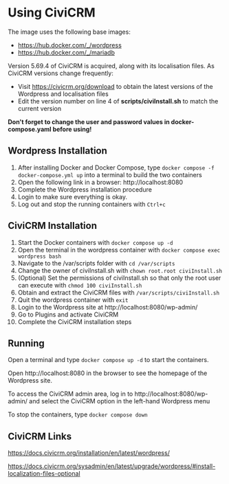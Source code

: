 # Using CiviCRM

The image uses the following base images:

- https://hub.docker.com/_/wordpress
- https://hub.docker.com/_/mariadb

Version 5.69.4 of CiviCRM is acquired, along with its localisation files. As CiviCRM versions change frequently:

- Visit https://civicrm.org/download to obtain the latest versions of the Wordpress and localisation files
- Edit the version number on line 4 of **scripts/civiInstall.sh** to match the current version

**Don't forget to change the user and password values in docker-compose.yaml before using!**

## Wordpress Installation

1. After installing Docker and Docker Compose, type `docker compose -f docker-compose.yml up` into a terminal to build the two containers
2. Open the following link in a browser: http://localhost:8080
3. Complete the Wordpress installation procedure
4. Login to make sure everything is okay.
5. Log out and stop the running containers with `Ctrl+c`

## CiviCRM Installation

1. Start the Docker containers with `docker compose up -d`
2. Open the terminal in the wordpress container with `docker compose exec wordpress bash`
3. Navigate to the /var/scripts folder with `cd /var/scripts`
4. Change the owner of civiInstall.sh with `chown root.root civiInstall.sh`
5. (Optional) Set the permissions of civiInstall.sh so that only the root user can execute with `chmod 100 civiInstall.sh`
6. Obtain and extract the CiviCRM files with `/var/scripts/civiInstall.sh`
7. Quit the wordpress container with `exit`
8. Login to the Wordpress site at http://localhost:8080/wp-admin/
9. Go to Plugins and activate CiviCRM
10. Complete the CiviCRM installation steps

## Running

Open a terminal and type `docker compose up -d` to start the containers.

Open http://localhost:8080 in the browser to see the homepage of the Wordpress site.

To access the CiviCRM admin area, log in to http://localhost:8080/wp-admin/ and select the CiviCRM option in the left-hand Wordpress menu

To stop the containers, type `docker compose down`

## CiviCRM Links

https://docs.civicrm.org/installation/en/latest/wordpress/

https://docs.civicrm.org/sysadmin/en/latest/upgrade/wordpress/#install-localization-files-optional